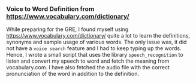 ### Voice to Word Definition from https://www.vocabulary.com/dictionary/

While preparing for the GRE, I found myself using https://www.vocabulary.com/dictionary/ quite a lot to learn the definitions, synonyms and sample usage of various words. The only issue was, it did not have a `voice search` feature and I had to keep typing up the words. Hence, I wrote a small script that uses the library `speech_recognition` to listen and convert my speech to word and fetch the meaning from vocabulary.com. I have also fetched the audio file with the correct pronunciation of the word in addition to the definition.

